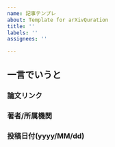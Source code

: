 ```yaml
---
name: 記事テンプレ
about: Template for arXivQuration
title: ''
labels: ''
assignees: ''

---
```


## 一言でいうと


### 論文リンク


### 著者/所属機関


### 投稿日付(yyyy/MM/dd)


<!-- 以下はあってもなくても構いません。必要に応じて追加して下さい
　　(コメントアウトされていて表示されません。追加の際は ＜!-- --＞の外に出してください) -->
<!--
## 概要
-->
<!--
## 新規性・差分
-->
<!--
## 手法
-->
<!--
## 結果
-->
<!--
## コメント
-->
